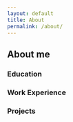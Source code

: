 ```yaml
---
layout: default
title: About
permalink: /about/
---
```


## **About me** ##

### Education ###

### Work Experience ###

### Projects ###